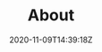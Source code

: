 ---
title: "About"
date: 2020-11-09T14:39:18Z
draft: false
color: "white"
brags: [
    'I do software development contract work from Stockholm. Currently part of making book-magic at <a href="https://www.nuanxed.com">Nuanxed</a>.',
    ":book:",
    "2011-2020 I spent in leadership positions taking part of growing a company from 5 to 100 employees. Go <a href=\"https://www.quickspin.com\">Quickspin!</a>",
    ":rocket:",
    "Since starting as a software developer in 2004 I've dealt mostly with games development and web stuff. I've had many different roles but always tried to keep at least a few fingers coding.",
    ":construction:",
    "I have good understanding of a modern software development setup including VCSs, package managers, artifact managers and registries, build systems, test automation etc.",
    ":package:",
    "I like the overall DevOps concepts of value streams and finding good ways of visualizing and automating the regular flow of work.",
    'img/plantuml.png',
    "I enjoy fiddling with Node.js and trying to keep up in the fast-moving JavaScript community.",
  #  'img/nodejs.png','img/npm.png',
    ":coffee:",
  #  "I have spent a lots of time in a love/hate relationship with Jenkins and it's myriad of plugins...",
  #  ":white_check_mark:",
    "I have a decent understanding of cloud infrastructure. I've seen the light in the configuration tunnel (embraced IaC principles with Docker, Kubernetes,  Serverless Framework, CloudFormation templates, Ansible playbooks and more).",
  #  'img/aws.png',
    ':cloud:',
    '"Defer commitment" is my favorite Lean principle. Architect your solution so that fewer commitments are irreversible. Defer commitment on irreversible decisions to the latest point possible. OK admittedly a bit pretentious. <i>In other words: Assume you will learn stuff down the line so try not to paint yourself into a corner...</i>',
    ":point_up:"
    # "I believe that rules are meant to be <s>broken</s> understood and followed if and when they make sense and auto tested in any way possible.",
    # ":interrobang:",
    # "I prefer working with Unix-like operating systems. Linux for back-end/cloud, MacOS for front-end.",
    # ":computer:",
    # "I've made countless poor decisions and solutions that did not survive the test of time (but hopefully a few good ones too).",
    # ":sweat_smile:"
]
---